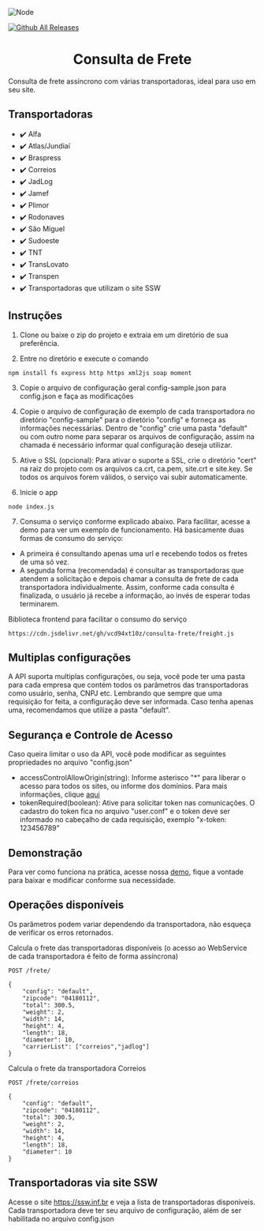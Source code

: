 ![Node](https://img.shields.io/badge/node-%3E%3D%208.0.0-brightgreen.svg)

[![Github All Releases](https://img.shields.io/github/downloads/atom/atom/total.svg)]()

<p align="center">
  <h1 align="center">Consulta de Frete</h1>
</p>

Consulta de frete assíncrono com várias transportadoras, ideal para uso em seu site.

## Transportadoras
- :heavy_check_mark: Alfa
- :heavy_check_mark: Atlas/Jundiaí
- :heavy_check_mark: Braspress
- :heavy_check_mark: Correios
- :heavy_check_mark: JadLog
- :heavy_check_mark: Jamef
- :heavy_check_mark: Plimor
- :heavy_check_mark: Rodonaves
- :heavy_check_mark: São Miguel
- :heavy_check_mark: Sudoeste
- :heavy_check_mark: TNT
- :heavy_check_mark: TransLovato
- :heavy_check_mark: Transpen
- :heavy_check_mark: Transportadoras que utilizam o site SSW

## Instruções

1) Clone ou baixe o zip do projeto e extraia em um diretório de sua preferência.

2) Entre no diretório e execute o comando
 
```
npm install fs express http https xml2js soap moment
```

3) Copie o arquivo de configuração geral config-sample.json para config.json e faça as modificações

4) Copie o arquivo de configuração de exemplo de cada transportadora no diretório "config-sample" para o diretório
"config" e forneça as informações necessárias. Dentro de "config" crie uma pasta "default" ou com outro nome para separar
os arquivos de configuração, assim na chamada é necessário informar qual configuração deseja utilizar.

5) Ative o SSL (opcional): Para ativar o suporte a SSL, crie o diretório "cert" na raiz do projeto com os arquivos ca.crt, ca.pem, site.crt e site.key. Se todos os arquivos forem válidos, o serviço vai subir automaticamente.

6) Inicie o app
 
```
node index.js
```

7) Consuma o serviço conforme explicado abaixo. Para facilitar, acesse a demo para ver um exemplo de funcionamento. Há basicamente duas formas de consumo do serviço:

- A primeira é consultando apenas uma url e recebendo todos os fretes de uma só vez. 
- A segunda forma (recomendada) é consultar as transportadoras que atendem a solicitação e depois chamar a consulta de frete de cada transportadora individualmente. Assim, conforme cada consulta é finalizada, o usuário já recebe
a informação, ao invés de esperar todas terminarem.

Biblioteca frontend para facilitar o consumo do serviço

```
https://cdn.jsdelivr.net/gh/vcd94xt10z/consulta-frete/freight.js
```

## Multiplas configurações

A API suporta multiplas configurações, ou seja, você pode ter uma pasta para cada empresa que contém todos os parâmetros das transportadoras como usuário, senha, CNPJ etc. Lembrando que sempre que uma requisição for feita, a configuração deve ser informada. Caso tenha apenas uma, recomendamos que utilize a pasta "default".

## Segurança e Controle de Acesso

Caso queira limitar o uso da API, você pode modificar as seguintes propriedades no arquivo "config.json"

- accessControlAllowOrigin(string): Informe asterisco "*" para liberar o acesso para todos os sites, ou informe dos domínios. Para mais informações, clique [aqui](https://developer.mozilla.org/pt-BR/docs/Web/HTTP/Headers/Access-Control-Allow-Origin)
- tokenRequired(boolean): Ative para solicitar token nas comunicações. O cadastro do token fica no arquivo "user.conf" e o token deve ser informado no cabeçalho de cada requisição, exemplo "x-token: 123456789"

## Demonstração

Para ver como funciona na prática, acesse nossa [demo](https://vcd94xt10z.github.io/projetos/consulta-frete/sample.html), fique a vontade para baixar e modificar conforme sua necessidade.
 
## Operações disponíveis

Os parâmetros podem variar dependendo da transportadora, não esqueça de verificar os erros retornados.

Calcula o frete das transportadoras disponíveis (o acesso ao WebService de cada transportadora é feito de forma assíncrona)

```
POST /frete/

{
	"config": "default",
	"zipcode": "04180112",
	"total": 300.5,
	"weight": 2,
	"width": 14,
	"height": 4,
	"length": 18,
	"diameter": 10,
	"carrierList": ["correios","jadlog"]
}
```

Calcula o frete da transportadora Correios

```
POST /frete/correios
 
{
	"config": "default",
	"zipcode": "04180112",
	"total": 300.5,
	"weight": 2,
	"width": 14,
	"height": 4,
	"length": 18,
	"diameter": 10
}
```

## Transportadoras via site SSW

Acesse o site https://ssw.inf.br e veja a lista de transportadoras disponíveis. Cada transportadora deve ter seu arquivo de configuração, além de ser habilitada no arquivo config.json
